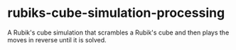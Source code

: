 # rubiks-cube-simulation-processing
A Rubik's cube simulation that scrambles a Rubik's cube and then plays the moves in reverse until it is solved.
